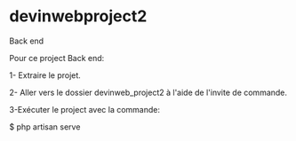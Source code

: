 # devinwebproject2
Back end


Pour ce project Back end:


1- Extraire le projet.

2- Aller vers le dossier devinweb_project2 à l'aide de l'invite de commande.


3-Exécuter le project avec la commande:


$ php artisan serve
